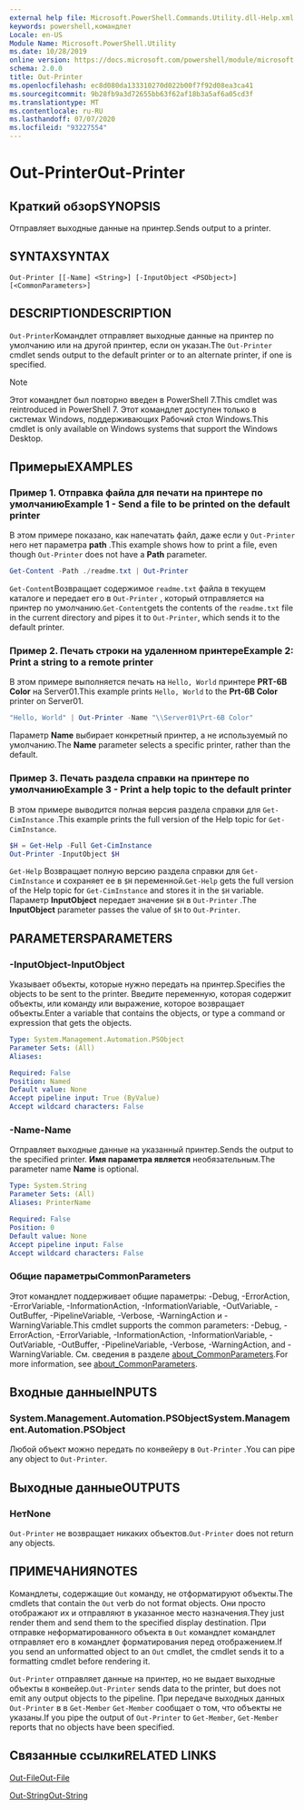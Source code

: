```yaml
---
external help file: Microsoft.PowerShell.Commands.Utility.dll-Help.xml
keywords: powershell,командлет
Locale: en-US
Module Name: Microsoft.PowerShell.Utility
ms.date: 10/28/2019
online version: https://docs.microsoft.com/powershell/module/microsoft.powershell.utility/out-printer?view=powershell-5.1&WT.mc_id=ps-gethelp
schema: 2.0.0
title: Out-Printer
ms.openlocfilehash: ec8d080da133310270d022b00f7f92d08ea3ca41
ms.sourcegitcommit: 9b28fb9a3d72655bb63f62af18b3a5af6a05cd3f
ms.translationtype: MT
ms.contentlocale: ru-RU
ms.lasthandoff: 07/07/2020
ms.locfileid: "93227554"
---
```

# <span data-ttu-id="58eb9-103">Out-Printer</span><span class="sxs-lookup"><span data-stu-id="58eb9-103">Out-Printer</span></span>

## <span data-ttu-id="58eb9-104">Краткий обзор</span><span class="sxs-lookup"><span data-stu-id="58eb9-104">SYNOPSIS</span></span>
<span data-ttu-id="58eb9-105">Отправляет выходные данные на принтер.</span><span class="sxs-lookup"><span data-stu-id="58eb9-105">Sends output to a printer.</span></span>

## <span data-ttu-id="58eb9-106">SYNTAX</span><span class="sxs-lookup"><span data-stu-id="58eb9-106">SYNTAX</span></span>

```
Out-Printer [[-Name] <String>] [-InputObject <PSObject>] [<CommonParameters>]
```

## <span data-ttu-id="58eb9-107">DESCRIPTION</span><span class="sxs-lookup"><span data-stu-id="58eb9-107">DESCRIPTION</span></span>

<span data-ttu-id="58eb9-108">`Out-Printer`Командлет отправляет выходные данные на принтер по умолчанию или на другой принтер, если он указан.</span><span class="sxs-lookup"><span data-stu-id="58eb9-108">The `Out-Printer` cmdlet sends output to the default printer or to an alternate printer, if one is specified.</span></span>

> [!NOTE]
> <span data-ttu-id="58eb9-109">Этот командлет был повторно введен в PowerShell 7.</span><span class="sxs-lookup"><span data-stu-id="58eb9-109">This cmdlet was reintroduced in PowerShell 7.</span></span> <span data-ttu-id="58eb9-110">Этот командлет доступен только в системах Windows, поддерживающих Рабочий стол Windows.</span><span class="sxs-lookup"><span data-stu-id="58eb9-110">This cmdlet is only available on Windows systems that support the Windows Desktop.</span></span>

## <span data-ttu-id="58eb9-111">Примеры</span><span class="sxs-lookup"><span data-stu-id="58eb9-111">EXAMPLES</span></span>

### <span data-ttu-id="58eb9-112">Пример 1. Отправка файла для печати на принтере по умолчанию</span><span class="sxs-lookup"><span data-stu-id="58eb9-112">Example 1 - Send a file to be printed on the default printer</span></span>

<span data-ttu-id="58eb9-113">В этом примере показано, как напечатать файл, даже если у `Out-Printer` него нет параметра **path** .</span><span class="sxs-lookup"><span data-stu-id="58eb9-113">This example shows how to print a file, even though `Out-Printer` does not have a **Path** parameter.</span></span>

```powershell
Get-Content -Path ./readme.txt | Out-Printer
```

<span data-ttu-id="58eb9-114">`Get-Content`Возвращает содержимое `readme.txt` файла в текущем каталоге и передает его в `Out-Printer` , который отправляется на принтер по умолчанию.</span><span class="sxs-lookup"><span data-stu-id="58eb9-114">`Get-Content`gets the contents of the `readme.txt` file in the current directory and pipes it to `Out-Printer`, which sends it to the default printer.</span></span>

### <span data-ttu-id="58eb9-115">Пример 2. Печать строки на удаленном принтере</span><span class="sxs-lookup"><span data-stu-id="58eb9-115">Example 2: Print a string to a remote printer</span></span>

<span data-ttu-id="58eb9-116">В этом примере выполняется печать на `Hello, World` принтере **PRT-6B Color** на Server01.</span><span class="sxs-lookup"><span data-stu-id="58eb9-116">This example prints `Hello, World` to the **Prt-6B Color** printer on Server01.</span></span>

```powershell
"Hello, World" | Out-Printer -Name "\\Server01\Prt-6B Color"
```

<span data-ttu-id="58eb9-117">Параметр **Name** выбирает конкретный принтер, а не используемый по умолчанию.</span><span class="sxs-lookup"><span data-stu-id="58eb9-117">The **Name** parameter selects a specific printer, rather than the default.</span></span>

### <span data-ttu-id="58eb9-118">Пример 3. Печать раздела справки на принтере по умолчанию</span><span class="sxs-lookup"><span data-stu-id="58eb9-118">Example 3 - Print a help topic to the default printer</span></span>

<span data-ttu-id="58eb9-119">В этом примере выводится полная версия раздела справки для `Get-CimInstance` .</span><span class="sxs-lookup"><span data-stu-id="58eb9-119">This example prints the full version of the Help topic for `Get-CimInstance`.</span></span>

```powershell
$H = Get-Help -Full Get-CimInstance
Out-Printer -InputObject $H
```

<span data-ttu-id="58eb9-120">`Get-Help` Возвращает полную версию раздела справки для `Get-CimInstance` и сохраняет ее в `$H` переменной.</span><span class="sxs-lookup"><span data-stu-id="58eb9-120">`Get-Help` gets the full version of the Help topic for `Get-CimInstance` and stores it in the `$H` variable.</span></span> <span data-ttu-id="58eb9-121">Параметр **InputObject** передает значение `$H` в `Out-Printer` .</span><span class="sxs-lookup"><span data-stu-id="58eb9-121">The **InputObject** parameter passes the value of `$H` to `Out-Printer`.</span></span>

## <span data-ttu-id="58eb9-122">PARAMETERS</span><span class="sxs-lookup"><span data-stu-id="58eb9-122">PARAMETERS</span></span>

### <span data-ttu-id="58eb9-123">-InputObject</span><span class="sxs-lookup"><span data-stu-id="58eb9-123">-InputObject</span></span>

<span data-ttu-id="58eb9-124">Указывает объекты, которые нужно передать на принтер.</span><span class="sxs-lookup"><span data-stu-id="58eb9-124">Specifies the objects to be sent to the printer.</span></span> <span data-ttu-id="58eb9-125">Введите переменную, которая содержит объекты, или команду или выражение, которое возвращает объекты.</span><span class="sxs-lookup"><span data-stu-id="58eb9-125">Enter a variable that contains the objects, or type a command or expression that gets the objects.</span></span>

```yaml
Type: System.Management.Automation.PSObject
Parameter Sets: (All)
Aliases:

Required: False
Position: Named
Default value: None
Accept pipeline input: True (ByValue)
Accept wildcard characters: False
```

### <span data-ttu-id="58eb9-126">-Name</span><span class="sxs-lookup"><span data-stu-id="58eb9-126">-Name</span></span>

<span data-ttu-id="58eb9-127">Отправляет выходные данные на указанный принтер.</span><span class="sxs-lookup"><span data-stu-id="58eb9-127">Sends the output to the specified printer.</span></span> <span data-ttu-id="58eb9-128">**Имя параметра является** необязательным.</span><span class="sxs-lookup"><span data-stu-id="58eb9-128">The parameter name **Name** is optional.</span></span>

```yaml
Type: System.String
Parameter Sets: (All)
Aliases: PrinterName

Required: False
Position: 0
Default value: None
Accept pipeline input: False
Accept wildcard characters: False
```

### <span data-ttu-id="58eb9-129">Общие параметры</span><span class="sxs-lookup"><span data-stu-id="58eb9-129">CommonParameters</span></span>

<span data-ttu-id="58eb9-130">Этот командлет поддерживает общие параметры: -Debug, -ErrorAction, -ErrorVariable, -InformationAction, -InformationVariable, -OutVariable, -OutBuffer, -PipelineVariable, -Verbose, -WarningAction и -WarningVariable.</span><span class="sxs-lookup"><span data-stu-id="58eb9-130">This cmdlet supports the common parameters: -Debug, -ErrorAction, -ErrorVariable, -InformationAction, -InformationVariable, -OutVariable, -OutBuffer, -PipelineVariable, -Verbose, -WarningAction, and -WarningVariable.</span></span> <span data-ttu-id="58eb9-131">См. сведения в разделе [about_CommonParameters](https://go.microsoft.com/fwlink/?LinkID=113216).</span><span class="sxs-lookup"><span data-stu-id="58eb9-131">For more information, see [about_CommonParameters](https://go.microsoft.com/fwlink/?LinkID=113216).</span></span>

## <span data-ttu-id="58eb9-132">Входные данные</span><span class="sxs-lookup"><span data-stu-id="58eb9-132">INPUTS</span></span>

### <span data-ttu-id="58eb9-133">System.Management.Automation.PSObject</span><span class="sxs-lookup"><span data-stu-id="58eb9-133">System.Management.Automation.PSObject</span></span>

<span data-ttu-id="58eb9-134">Любой объект можно передать по конвейеру в `Out-Printer` .</span><span class="sxs-lookup"><span data-stu-id="58eb9-134">You can pipe any object to `Out-Printer`.</span></span>

## <span data-ttu-id="58eb9-135">Выходные данные</span><span class="sxs-lookup"><span data-stu-id="58eb9-135">OUTPUTS</span></span>

### <span data-ttu-id="58eb9-136">Нет</span><span class="sxs-lookup"><span data-stu-id="58eb9-136">None</span></span>

<span data-ttu-id="58eb9-137">`Out-Printer` не возвращает никаких объектов.</span><span class="sxs-lookup"><span data-stu-id="58eb9-137">`Out-Printer` does not return any objects.</span></span>

## <span data-ttu-id="58eb9-138">ПРИМЕЧАНИЯ</span><span class="sxs-lookup"><span data-stu-id="58eb9-138">NOTES</span></span>

<span data-ttu-id="58eb9-139">Командлеты, содержащие `Out` команду, не отформатируют объекты.</span><span class="sxs-lookup"><span data-stu-id="58eb9-139">The cmdlets that contain the `Out` verb do not format objects.</span></span> <span data-ttu-id="58eb9-140">Они просто отображают их и отправляют в указанное место назначения.</span><span class="sxs-lookup"><span data-stu-id="58eb9-140">They just render them and send them to the specified display destination.</span></span> <span data-ttu-id="58eb9-141">При отправке неформатированного объекта в `Out` командлет командлет отправляет его в командлет форматирования перед отображением.</span><span class="sxs-lookup"><span data-stu-id="58eb9-141">If you send an unformatted object to an `Out` cmdlet, the cmdlet sends it to a formatting cmdlet before rendering it.</span></span>

<span data-ttu-id="58eb9-142">`Out-Printer` отправляет данные на принтер, но не выдает выходные объекты в конвейер.</span><span class="sxs-lookup"><span data-stu-id="58eb9-142">`Out-Printer` sends data to the printer, but does not emit any output objects to the pipeline.</span></span> <span data-ttu-id="58eb9-143">При передаче выходных данных `Out-Printer` в в `Get-Member` `Get-Member` сообщает о том, что объекты не указаны.</span><span class="sxs-lookup"><span data-stu-id="58eb9-143">If you pipe the output of `Out-Printer` to `Get-Member`, `Get-Member` reports that no objects have been specified.</span></span>

## <span data-ttu-id="58eb9-144">Связанные ссылки</span><span class="sxs-lookup"><span data-stu-id="58eb9-144">RELATED LINKS</span></span>

[<span data-ttu-id="58eb9-145">Out-File</span><span class="sxs-lookup"><span data-stu-id="58eb9-145">Out-File</span></span>](Out-File.md)

[<span data-ttu-id="58eb9-146">Out-String</span><span class="sxs-lookup"><span data-stu-id="58eb9-146">Out-String</span></span>](Out-String.md)
